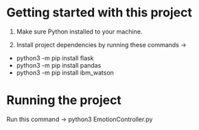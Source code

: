 # Getting started with this project

1. Make sure Python installed to your machine.

2. Install project dependencies by running these commands ->
  - python3 -m pip install flask
  - python3 -m pip install pandas
  - python3 -m pip install ibm_watson
  
# Running the project

  Run this command -> python3 EmotionController.py